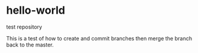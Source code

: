 # hello-world
test repository

This is a test of how to create and commit branches then merge the branch back to the master.
